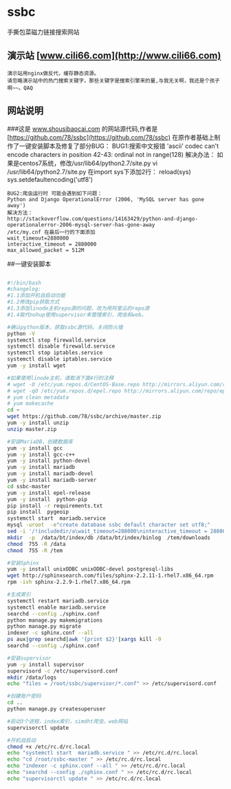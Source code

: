 # ssbc
手撕包菜磁力链接搜索网站
## 演示站 [www.cili66.com](http://www.cili66.com)
    演示站用nginx做反代，缓存静态资源。
    请忽略演示站中的热门搜索关键字，那些关键字是搜索引擎来的量,与我无关啊，我还是个孩子啊~~。QAQ
## 网站说明
###这是 www.shousibaocai.com 的网站源代码,作者是[https://github.com/78/ssbc](https://github.com/78/ssbc)
    在原作者基础上制作了一键安装脚本及修复了部分BUG：
    BUG1:搜索中文报错
    'ascii' codec can't encode characters in position 42-43: ordinal not in range(128)
    解决办法：
    如果是centos7系统，修改/usr/lib64/python2.7/site.py
    vi  /usr/lib64/python2.7/site.py
    在import sys下添加2行：
    reload(sys)
    sys.setdefaultencoding('utf8')

    BUG2:爬虫运行时 可能会遇到如下问题： 
    Python and Django OperationalError (2006, 'MySQL server has gone away')
    解决方法： 
    http://stackoverflow.com/questions/14163429/python-and-django-operationalerror-2006-mysql-server-has-gone-away
    /etc/my.cnf 在最后一行的下面添加
    wait_timeout=2880000
    interactive_timeout = 2880000
    max_allowed_packet = 512M
    
##一键安装脚本
```bash

#!/bin/bash
#changelog:
#1.1添加开机自启动功能
#1.2修改pip获取方式
#1.3添加linode主机repo源的问题，改为用阿里云的repo源
#1.4取代nohup使用supervisor来管理索引，爬虫和web。

#确认python版本，获取ssbc源代码，关闭防火墙
python -V          
systemctl stop firewalld.service  
systemctl disable firewalld.service   
systemctl stop iptables.service  
systemctl disable iptables.service  
yum -y install wget

#如果使用linode主机，请取消下面4行的注释
# wget -O /etc/yum.repos.d/CentOS-Base.repo http://mirrors.aliyun.com/repo/Centos-7.repo
# wget -qO /etc/yum.repos.d/epel.repo http://mirrors.aliyun.com/repo/epel-7.repo
# yum clean metadata
# yum makecache
cd ~
wget https://github.com/78/ssbc/archive/master.zip
yum -y install unzip
unzip master.zip

#安装MariaDB，创建数据库
yum -y install gcc
yum -y install gcc-c++
yum -y install python-devel
yum -y install mariadb
yum -y install mariadb-devel
yum -y install mariadb-server
cd ssbc-master
yum -y install epel-release
yum -y install  python-pip
pip install -r requirements.txt
pip install  pygeoip
systemctl start  mariadb.service 
mysql -uroot  -e"create database ssbc default character set utf8;"  
sed -i '/!includedir/a\wait_timeout=288000\ninteractive_timeout = 288000\nmax_allowed_packet = 256M' /etc/my.cnf
mkdir  -p  /data/bt/index/db /data/bt/index/binlog  /tem/downloads
chmod  755 -R /data
chmod  755 -R /tem

#安装Sphinx
yum -y install unixODBC unixODBC-devel postgresql-libs
wget http://sphinxsearch.com/files/sphinx-2.2.11-1.rhel7.x86_64.rpm
rpm -ivh sphinx-2.2.9-1.rhel7.x86_64.rpm

#生成索引
systemctl restart mariadb.service  
systemctl enable mariadb.service 
searchd --config ./sphinx.conf
python manage.py makemigrations
python manage.py migrate
indexer -c sphinx.conf --all 
ps aux|grep searchd|awk '{print $2}'|xargs kill -9
searchd --config ./sphinx.conf

#安装supervisor
yum -y install supervisor
supervisord -c /etc/supervisord.conf
mkdir /data/logs
echo "files = /root/ssbc/supervisor/*.conf" >> /etc/supervisord.conf

#创建账户密码
cd ..
python manage.py createsuperuser

#启动3个进程，index索引，simdht爬虫，web网站
supervisorctl update

#开机自启动
chmod +x /etc/rc.d/rc.local
echo "systemctl start  mariadb.service " >> /etc/rc.d/rc.local
echo "cd /root/ssbc-master " >> /etc/rc.d/rc.local
echo "indexer -c sphinx.conf --all " >> /etc/rc.d/rc.local
echo "searchd --config ./sphinx.conf " >> /etc/rc.d/rc.local
echo "supervisorctl update " >> /etc/rc.d/rc.local

```
